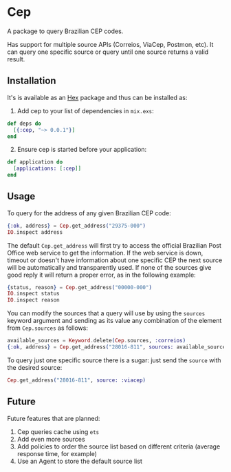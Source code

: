 # Cep

A package to query Brazilian CEP codes.

Has support for multiple source APIs (Correios, ViaCep, Postmon, etc).
It can query one specific source or query until one source returns a valid
result.

## Installation

It's is available as an [Hex](https://hex.pm) package and thus can be installed
as:

1. Add cep to your list of dependencies in `mix.exs`:

```elixir
def deps do
  [{:cep, "~> 0.0.1"}]
end
```

2. Ensure cep is started before your application:

```elixir
def application do
  [applications: [:cep]]
end
```

## Usage

To query for the address of any given Brazilian CEP code:

```elixir
{:ok, address} = Cep.get_address("29375-000")
IO.inspect address
```

The default `Cep.get_address` will first try to access the official Brazilian
Post Office web service to get the information. If the web service is down,
timeout or doesn't have information about one specific CEP the next source will
be automatically and transparently used. If none of the sources give good reply
it will return a proper error, as in the following example:

```elixir
{status, reason} = Cep.get_address("00000-000")
IO.inspect status
IO.inspect reason
```

You can modify the sources that a query will use by using the `sources` keyword
argument and sending as its value any combination of the element from
`Cep.sources` as follows:

```elixir
available_sources = Keyword.delete(Cep.sources, :correios)
{:ok, address} = Cep.get_address("28016-811", sources: available_sources)
```

To query just one specific source there is a sugar: just send the `source` with
the desired source:

```elixir
Cep.get_address("28016-811", source: :viacep)
```

## Future

Future features that are planned:

1. Cep queries cache using `ets`
2. Add even more sources
3. Add policies to order the source list based on different criteria (average
  response time, for example)
4. Use an Agent to store the default source list
